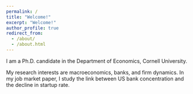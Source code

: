 ```yaml
---
permalink: /
title: "Welcome!"
excerpt: "Welcome!"
author_profile: true
redirect_from: 
  - /about/
  - /about.html
---
```

I am a Ph.D. candidate in the Department of Economics, Cornell University.

My research interests are macroeconomics, banks, and firm dynamics. In my job market paper, I study the link between US bank concentration and the decline in startup rate.

